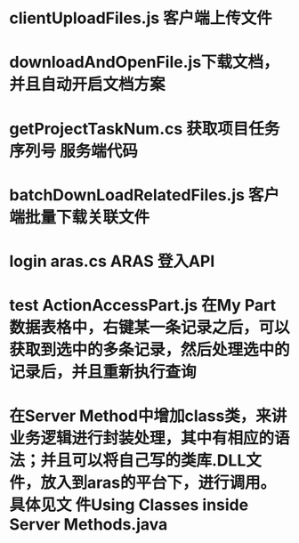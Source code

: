 # clientUploadFiles.js 客户端上传文件
# downloadAndOpenFile.js下载文档，并且自动开启文档方案
# getProjectTaskNum.cs 获取项目任务序列号 服务端代码
# batchDownLoadRelatedFiles.js 客户端批量下载关联文件
# login aras.cs ARAS 登入API
# test ActionAccessPart.js 在My Part数据表格中，右键某一条记录之后，可以获取到选中的多条记录，然后处理选中的记录后，并且重新执行查询
# 在Server Method中增加class类，来讲业务逻辑进行封装处理，其中有相应的语法；并且可以将自己写的类库.DLL文件，放入到aras的平台下，进行调用。具体见文  件Using Classes inside Server Methods.java
